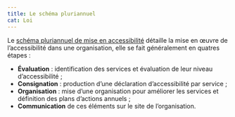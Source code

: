 ```yaml
---
title: Le schéma pluriannuel
cat: Loi
---
```


Le [schéma pluriannuel de mise en accessibilité](/obligations/#schema-pluriannuel-de-mise-en-accessibilite) détaille la mise en œuvre de l’accessibilité dans une organisation, elle se fait généralement en quatres étapes :

- **Évaluation** : identification des services et évaluation de leur niveau d’accessibilité ;
- **Consignation** : production d’une déclaration d’accessibilité par service ;
- **Organisation** : mise d’une organisation pour améliorer les services et définition des plans d’actions annuels ;
- **Communication** de ces éléments sur le site de l’organisation.
